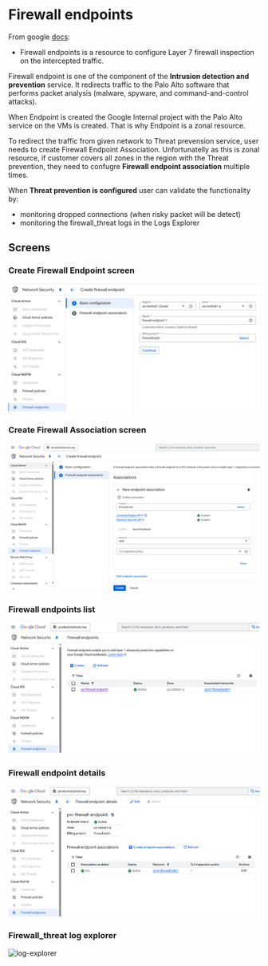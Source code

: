 # Firewall endpoints

From google [docs](https://cloud.google.com/firewall/docs/about-firewall-endpoints):
- Firewall endpoints is a resource to configure Layer 7 firewall inspection on the intercepted traffic.

Firewall endpoint is one of the component of the **Intrusion detection and prevention** service. It redirects traffic to the Palo Alto software that performs packet analysis (malware, spyware, and command-and-control attacks). 

When Endpoint is created the Google Internal project with the Palo Alto service on the VMs is created. That is why Endpoint is a zonal resource. 

To redirect the traffic from given network to Threat prevension service, user needs to create Firewall Endpoint Association. Unfortunatelly as this is zonal resource, if customer covers all zones in the region with the Threat prevention, they need to confugre **Firewall endpoint association** multiple times.

When **Threat prevention is configured** user can validate the functionality by:
- monitoring dropped connections (when risky packet will be detect)
- monitoring the firewall_threat logs in the Logs Explorer

## Screens

### Create Firewall Endpoint screen

![create-firewall-endpont](./images/create-firewall-endpont.png)

### Create Firewall Association screen

![new-endpoint-association](./images/new-endpoint-association.png)

### Firewall endpoints list

![firewall-endpoints-list](./images/firewall-endpoints-list.png)

### Firewall endpoint details

![firewall-endpoint-details](./images/firewall-endpoint-details.png)

### Firewall_threat log explorer

![log-explorer](./images/log-explorer.png)



